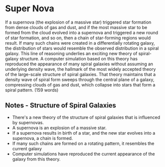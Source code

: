 # Super Nova

If a supernova (the explosion of a massive star) triggered star formation from dense clouds of gas and dust, and if the most massive star to be formed from the cloud evolved into a supernova and triggered a new round of star formation, and so on, then a chain of star-forming regions would result. If many such chains were created in a differentially rotating galaxy, the distribution of stars would resemble the observed distribution in a spiral galaxy.
This line of reasoning underlies an exciting new theory of spiral-galaxy structure. A computer simulation based on this theory has reproduced the appearance of many spiral galaxies without assuming an underlying density wave, the hallmark of the most widely accepted theory of the large-scale structure of spiral galaxies. That theory maintains that a density wave of spiral form sweeps through the central plane of a galaxy, compressing clouds of gas and dust, which collapse into stars that form a spiral pattern. (159 words)

## Notes - Structure of Spiral Galaxies

* There's a new theory of the structure of spiral galaxies that is influenced by supernovas.
* A supernova is an explosion of a massive star.
* If a supernova results in birth of a star, and the new star evolves into a supernova, a chain is formed.
* If many such chains are formed on a rotating pattern, it resembles the current galaxy
* Computer simulations have reproduced the current appearance of the galaxy from this theory.
